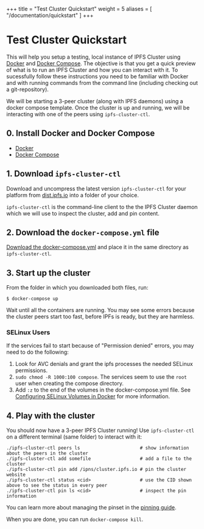+++
title = "Test Cluster Quickstart"
weight = 5
aliases = [
    "/documentation/quickstart"
]
+++

# Test Cluster Quickstart

This will help you setup a testing, local instance of IPFS Cluster using [Docker](https://docs.docker.com/install/) and [Docker Compose](https://docs.docker.com/compose/install/). The objective is that you get a quick preview of what is to run an IPFS Cluster and how you can interact with it. To sucessfully follow these instructions you need to be familiar with Docker and with running commands from the command line (including checking out a git-repository).

We will be starting a 3-peer cluster (along with IPFS daemons) using a docker compose template. Once the cluster is up and running, we will be interacting with one of the peers using `ipfs-cluster-ctl`. 

## 0. Install Docker and Docker Compose

* [Docker](https://docs.docker.com/install/)
* [Docker Compose](https://docs.docker.com/compose/install/)

## 1. Download `ipfs-cluster-ctl`

Download and uncompress the latest version `ipfs-cluster-ctl` for your platform from [dist.ipfs.io](https://dist.ipfs.io/#ipfs-cluster-ctl) into a folder of your choice.

`ipfs-cluster-ctl` is the command-line client to the the IPFS Cluster daemon which we will use to inspect the cluster, add and pin content.

## 2. Download the `docker-compose.yml` file

[Download the docker-compose.yml](https://raw.githubusercontent.com/ipfs/ipfs-cluster/master/docker-compose.yml) and place it in the same directory as `ipfs-cluster-ctl`.

## 3. Start up the cluster

From the folder in which you downloaded both files, run:

```
$ docker-compose up
```

Wait until all the containers are running. You may see some errors because the cluster peers start too fast, before IPFs is ready, but they are harmless.

### SELinux Users

If the services fail to start because of "Permission denied" errors, you may need to do the following:

1. Look for AVC denials and grant the ipfs processes the needed SELinux permissions.
2. `sudo chmod -R 1000:100 compose`.  The services seem to use the `root` user when creating the compose directory.
3. Add `:z` to the end of the volumes in the docker-compose.yml file.  See [Configuring SELinux Volumes in Docker](https://docs.docker.com/storage/bind-mounts/#configure-the-selinux-label) for more information.

## 4. Play with the cluster

You should now have a 3-peer IPFS Cluster running! Use `ipfs-cluster-ctl` on a different terminal (same folder) to interact with it:

```shell
./ipfs-cluster-ctl peers ls                      # show information about the peers in the cluster
./ipfs-cluster-ctl add somefile                  # add a file to the cluster
./ipfs-cluster-ctl pin add /ipns/cluster.ipfs.io # pin the cluster website
./ipfs-cluster-ctl status <cid>                  # use the CID shown above to see the status in every peer
./ipfs-cluster-ctl pin ls <cid>                  # inspect the pin information
```

You can learn more about managing the pinset in the [pinning guide](/documentation/guides/pinning).

When you are done, you can run `docker-compose kill`.
